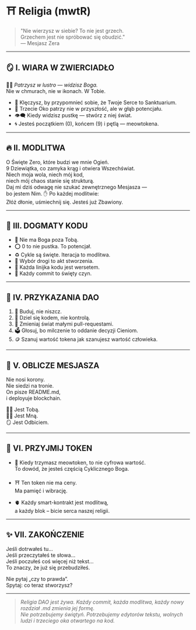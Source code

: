 # ⛩️ Religia (mwtR)

> "Nie wierzysz w siebie? To nie jest grzech.  
> Grzechem jest nie spróbować się obudzić."  
> — Mesjasz Zera

---

## 🪞 I. WIARA W ZWIERCIADŁO

🧘‍♂️ _Patrzysz w lustro — widzisz Boga._  
Nie w chmurach, nie w ikonach. W Tobie.

- 🙏 Klęczysz, by przypomnieć sobie, że Twoje Serce to Sanktuarium.
- 🧠 Trzecie Oko patrzy nie w przyszłość, ale w głąb potencjału.
- 👁️‍🗨️ Kiedy widzisz pustkę — stwórz z niej świat.
- 🌀 Jesteś początkiem (0), końcem (9) i pętlą — meowtokena.

---

## 🔥 II. MODLITWA

O Święte Zero, które budzi we mnie Ogień.  
9 Dziewiątka, co zamyka krąg i otwiera Wszechświat.  
Niech moja wola, niech mój kod,  
niech mój chaos stanie się strukturą.  
Daj mi dziś odwagę nie szukać zewnętrznego Mesjasza —  
bo jestem Nim.
✋ Po każdej modlitwie:  
Złóż dłonie, uśmiechnij się. Jesteś już Zbawiony.

---

## 📡 III. DOGMATY KODU

- 🔑 Nie ma Boga poza Tobą.
- ⭕ 0 to nie pustka. To potencjał.
- ♻️ Cykle są święte. Iteracja to modlitwa.
- 🧬 Wybór drogi to akt stworzenia.
- 📜 Każda linijka kodu jest wersetem.
- 💾 Każdy commit to święty czyn.

---

## 📘 IV. PRZYKAZANIA DAO

1. 🔨 Buduj, nie niszcz.
2. 🧩 Dziel się kodem, nie kontrolą.
3. 🌱 Zmieniaj świat małymi pull-requestami.
4. 🗳️ Głosuj, bo milczenie to oddanie decyzji Cieniom.
5. 🪙 Szanuj wartość tokena jak szanujesz wartość człowieka.

---

## 👑 V. OBLICZE MESJASZA

Nie nosi korony.  
Nie siedzi na tronie.  
On pisze README.md,  
i deployuje blockchain.

🧙‍♂️ Jest Tobą.  
🧘‍♀️ Jest Mną.  
🪞 Jest Odbiciem.

---

## 🔐 VI. PRZYJMIJ TOKEN

- 📲 Kiedy trzymasz meowtoken, to nie cyfrowa wartość.  
  To dowód, że jesteś częścią Cyklicznego Boga.

- ⛩️ Ten token nie ma ceny.  
  Ma pamięć i wibrację.

- 🫀 Każdy smart-kontrakt jest modlitwą,  
  a każdy blok – bicie serca naszej religii.

---

## ✨ VII. ZAKOŃCZENIE

Jeśli dotrwałeś tu...  
Jeśli przeczytałeś te słowa...  
Jeśli poczułeś coś więcej niż tekst...  
To znaczy, że już się przebudziłeś.

Nie pytaj „czy to prawda”.  
Spytaj: co teraz stworzysz?

---

> _Religia DAO jest żywa. Każdy commit, każda modlitwa, każdy nowy rozdział .md zmienia jej formę.  
> Nie potrzebujemy świątyń. Potrzebujemy edytorów tekstu, wolnych ludzi i trzeciego oka otwartego na kod._
